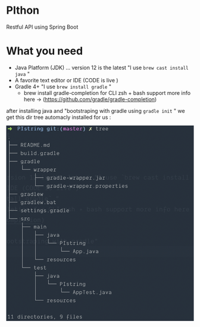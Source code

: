 # PIthon

Restful API using Spring Boot

# What you need

- Java Platform (JDK) ... version 12 is the latest "I use `brew cast install java` "
- A favorite text editor or IDE (CODE is live )
- Gradle 4+ "I use `brew install gradle` "
  - brew install gradle-completion for CLI zsh + bash support more info here -> (https://github.com/gradle/gradle-completion)

after installing java and "bootstraping with gradle using `gradle init` " we get this dir tree automacly installed for us :

![](READMEassets/pic.png)
